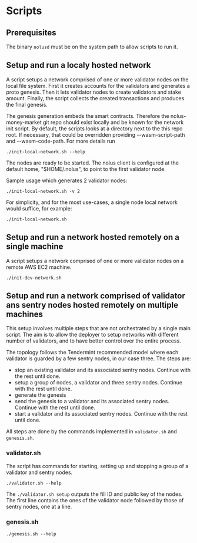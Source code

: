 # Scripts

## Prerequisites

The binary `nolusd` must be on the system path to allow scripts to run it.

## Setup and run a localy hosted network

A script setups a network comprised of one or more validator nodes on the local file system. First it creates accounts for the validators and generates a proto genesis. Then it lets validator nodes to create validators and stake amount. Finally, the script collects the created transactions and produces the final genesis.

The genesis generation embeds the smart contracts. Therefore the nolus-money-market git repo should exist locally and be known for the network init script. By default, the scripts looks at a directory next to the this repo root. If necessary, that could be overridden providing --wasm-script-path and --wasm-code-path. For more details run
```shell
./init-local-network.sh --help
```
The nodes are ready to be started. The nolus client is configured at the default home, "$HOME/.nolus", to point to the first validator node.

Sample usage which generates 2 validator nodes:
```shell
./init-local-network.sh -v 2
```

For simplicity, and for the most use-cases, a single node local network would suffice, for example:
```shell
./init-local-network.sh
```

## Setup and run a network hosted remotely on a single machine

A script setups a network comprised of one or more validator nodes on a remote AWS EC2 machine.

```shell
./init-dev-network.sh
```

## Setup and run a network comprised of validator ans sentry nodes hosted remotely on multiple machines

This setup involves multiple steps that are not orchestrated by a single main script. The aim is to allow the deployer to setup networks with different number of validators, and to have better control over the entire process.

The topology follows the Tendermint recommended model where each validator is guarded by a few sentry nodes, in our case three.  The steps are:
- stop an existing validator and its associated sentry nodes. Continue with the rest until done.
- setup a group of nodes, a validator and three sentry nodes. Continue with the rest until done.
- generate the genesis
- send the genesis to a validator and its associated sentry nodes. Continue with the rest until done.
- start a validator and its associated sentry nodes. Continue with the rest until done.

All steps are done by the commands implemented in `validator.sh` and `genesis.sh`.

### validator.sh

The script has commands for starting, setting up and stopping a group of a validator and sentry nodes.

```shell
./validator.sh --help
```

The `./validator.sh setup` outputs the fill ID and public key of the nodes. The first line contains the ones of the validator node followed by those of sentry nodes, one at a line.

### genesis.sh

```shell
./genesis.sh --help
```
